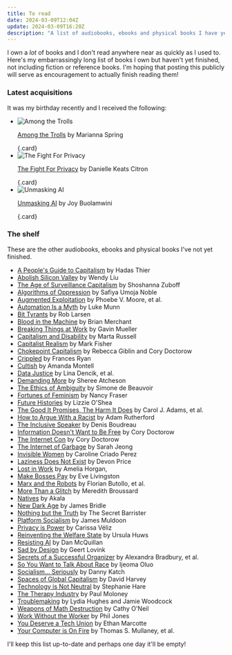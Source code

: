 ```yaml
---
title: To read
date: 2024-03-09T12:04Z
update: 2024-03-09T16:20Z
description: "A list of audiobooks, ebooks and physical books I have yet to finish."
---
```


I own a _lot_ of books and I don't read anywhere near as quickly as I used to. Here's my embarrassingly long list of books I own but haven't yet finished, not including fiction or reference books. I'm hoping that posting this publicly will serve as encouragement to actually finish reading them!

### Latest acquisitions
It was my birthday recently and I received the following:

- ![Among the Trolls](/images/posts/among-the-trolls.jpg) <p>[Among the Trolls](https://bookshop.org/books/7607991) by Marianna Spring</p> {.card}
- ![The Fight For Privacy](/images/posts/fight-for-privacy.jpg) <p>[The Fight For Privacy](https://bookshop.org/books/7059751) by Danielle Keats Citron</p> {.card}
- ![Unmasking AI](/images/posts/unmasking-ai.jpg) <p>[Unmasking AI](https://www.waterstones.com/book/9780593241837) by Joy Buolamwini</p> {.card}

### The shelf
These are the other audiobooks, ebooks and physical books I've not yet finished.

- [A People's Guide to Capitalism](https://bookshop.org/books/8204446) by Hadas Thier
- [Abolish Silicon Valley](https://bookshop.org/books/10333690) by Wendy Liu
- [The Age of Surveillance Capitalism](https://bookshop.org/book/9781781256855) by Shoshanna Zuboff
- [Algorithms of Oppression](https://bookshop.org/books/3076255) by Safiya Umoja Noble
- [Augmented Exploitation](https://bookshop.org/books/15893601) by Phoebe V. Moore, et al.
- [Automation Is a Myth](https://bookshop.org/books/18248626) by Luke Munn
- [Bit Tyrants](https://bookshop.org/books/8201588) by Rob Larsen
- [Blood in the Machine](https://bookshop.org/17824365) by Brian Merchant
- [Breaking Things at Work](https://bookshop.org/books/13450990) by Gavin Mueller
- [Capitalism and Disability](https://bookshop.org/books/10916356) by Marta Russell
- [Capitalist Realism](https://bookshop.org/books/7581401) by Mark Fisher
- [Chokepoint Capitalism](https://libro.fm/audiobooks/5184389278326-chokepoint-capitalism) by Rebecca Giblin and Cory Doctorow
- [Crippled](https://bookshop.org/books/12024967) by Frances Ryan
- [Cultish](https://libro.fm/audiobooks/9780063097919-cultish) by Amanda Montell
- [Data Justice](https://bookshop.org/books/18400600) by Lina Dencik, et al.
- [Demanding More](https://bookshop.org/books/5013337) by Sheree Atcheson
- [The Ethics of Ambiguity](https://www.waterstones.com/book/9781504054225) by Simone de Beauvoir
- [Fortunes of Feminism](https://bookshop.org/books/11953183) by Nancy Fraser
- [Future Histories](https://bookshop.org/books/7823594) by Lizzie O'Shea
- [The Good It Promises, The Harm It Does](https://bookshop.org/books/19110024) by Carol J. Adams, et al.
- [How to Argue With a Racist](https://bookshop.org/books/12418576) by Adam Rutherford
- [The Inclusive Speaker](https://bookshop.org/books/20090704) by Denis Boudreau
- [Information Doesn't Want to Be Free](https://libro.fm/audiobooks/5548302984758-information-doesn-t-want-to-be-free) by Cory Doctorow
- [The Internet Con](https://bookshop.org/books/18771891) by Cory Doctorow
- [The Internet of Garbage](https://www.theverge.com/2018/8/28/17777330/internet-of-garbage-book-sarah-jeong-online-harassment) by Sarah Jeong
- [Invisible Women](https://bookshop.org/books/15136602) by Caroline Criado Perez
- [Laziness Does Not Exist](https://libro.fm/audiobooks/9781797120591-laziness-does-not-exist) by Devon Price
- [Lost in Work](https://bookshop.org/books/14703883) by Amelia Horgan,
- [Make Bosses Pay](https://bookshop.org/books/16581098) by Eve Livingston
- [Marx and the Robots](https://bookshop.org/books/17561690) by Florian Butollo, et al.
- [More Than a Glitch](https://bookshop.org/books/20870739) by Meredith Broussard
- [Natives](https://www.waterstones.com/book/9781473661233) by Akala
- [New Dark Age](https://bookshop.org/books/18563323) by James Bridle
- [Nothing but the Truth](https://www.waterstones.com/book/9781529057027) by The Secret Barrister
- [Platform Socialism](https://bookshop.org/books/17561725) by James Muldoon
- [Privacy is Power](https://bookshop.org/books/15315465) by Carissa Véliz
- [Reinventing the Welfare State](https://bookshop.org/books/14703937) by Ursula Huws
- [Resisting AI](https://bookshop.org/books/16079496) by Dan McQuillan
- [Sad by Design](https://bookshop.org/books/10994019) by Geert Lovink
- [Secrets of a Successful Organizer](https://www.labornotes.org/secrets) by Alexandra Bradbury, et al.
- [So You Want to Talk About Race](https://libro.fm/audiobooks/9781538475324-so-you-want-to-talk-about-race) by Ijeoma Oluo
- [Socialism... Seriously](https://bookshop.org/books/18307384) by Danny Katch
- [Spaces of Global Capitalism](https://bookshop.org/books/7823779) by David Harvey
- [Technology is Not Neutral](https://bookshop.org/books/18281565) by Stephanie Hare
- [The Therapy Industry](https://bookshop.org/books/10978432) by Paul Moloney
- [Troublemaking](https://bookshop.org/books/18688190) by Lydia Hughes and Jamie Woodcock
- [Weapons of Math Destruction](https://bookshop.org/books/11438502) by Cathy O'Neil
- [Work Without the Worker](https://bookshop.org/books/18448637) by Phil Jones
- [You Deserve a Tech Union](https://bookshop.org/books/20400532) by Ethan Marcotte
- [Your Computer is On Fire](https://bookshop.org/books/14466713) by Thomas S. Mullaney, et al.

I'll keep this list up-to-date and perhaps one day it'll be empty!
